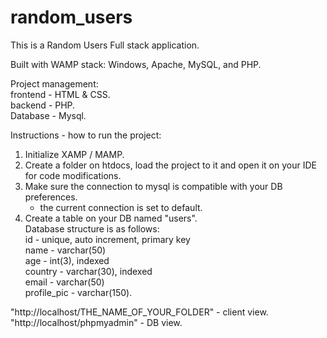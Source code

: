 # random_users

This is a Random Users Full stack application.</br>

Built with WAMP stack: Windows, Apache, MySQL, and PHP.</br>

Project management: </br>
frontend - HTML & CSS. </br>
backend - PHP. </br>
Database - Mysql. </br>

Instructions - how to run the project:</br>
1. Initialize XAMP / MAMP.</br>
2. Create a folder on htdocs, load the project to it and open it on your IDE for code modifications.</br>
3. Make sure the connection to mysql is compatible with your DB preferences.</br>
    * the current connection is set to default.</br>
4. Create a table on your DB named "users". </br>
    Database structure is as follows:</br>
    id - unique, auto increment, primary key</br>
    name - varchar(50)</br>
    age - int(3), indexed</br>
    country - varchar(30), indexed</br>
    email - varchar(50)</br>
    profile_pic - varchar(150).</br>

"http://localhost/THE_NAME_OF_YOUR_FOLDER" - client view.</br>
"http://localhost/phpmyadmin" - DB view.</br>

